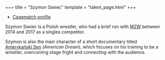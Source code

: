 +++
title = "Szymon Siwiec"
template = "talent_page.html"
+++

* [Cagematch profile](https://www.cagematch.net/?id=2&nr=24750)

Szymon Siwiec is a Polish wrestler, who had a brief run with [MZW](@/o/mzw.md) between 2014 and 2017 as a singles competitor.

Szymon is also the main character of a short documentary titled [Amerykański Sen](@/a/american-dream.md) (_American Dream_), which focuses on his training to be a wrestler, overcoming stage fright and connecting with the audience.
